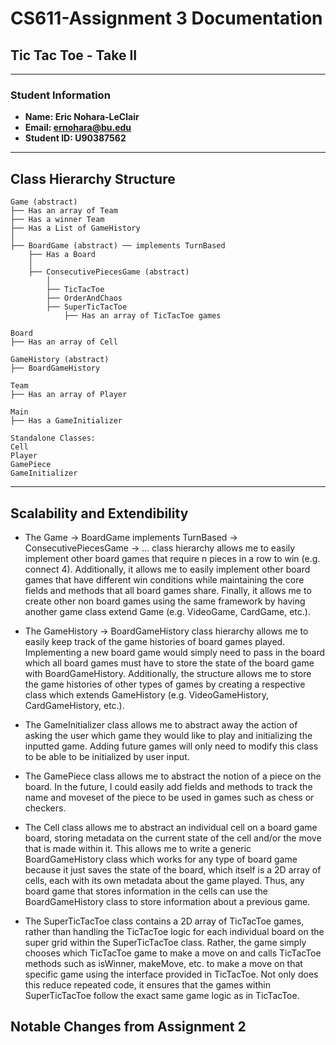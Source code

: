 # CS611-Assignment 3 Documentation

## Tic Tac Toe - Take II

---

### Student Information
- **Name: Eric Nohara-LeClair**  
- **Email: ernohara@bu.edu**  
- **Student ID: U90387562**  

---

## Class Hierarchy Structure

```
Game (abstract)
├── Has an array of Team
├── Has a winner Team
├── Has a List of GameHistory
│
├── BoardGame (abstract) ── implements TurnBased
    ├── Has a Board
    │
    ├── ConsecutivePiecesGame (abstract)
        │
        ├── TicTacToe
        ├── OrderAndChaos
        ├── SuperTicTacToe
            ├── Has an array of TicTacToe games

Board
├── Has an array of Cell

GameHistory (abstract)
├── BoardGameHistory

Team
├── Has an array of Player

Main
├── Has a GameInitializer

Standalone Classes:
Cell
Player
GamePiece
GameInitializer
```

---

## Scalability and Extendibility

- The Game -> BoardGame implements TurnBased -> ConsecutivePiecesGame -> ... class hierarchy allows me to easily implement other board games that require n pieces in a row to win (e.g. connect 4). Additionally, it allows me to easily implement other board games that have different win conditions while maintaining the core fields and methods that all board games share. Finally, it allows me to create other non board games using the same framework by having another game class extend Game (e.g. VideoGame, CardGame, etc.).

- The GameHistory -> BoardGameHistory class hierarchy allows me to easily keep track of the game histories of board games played. Implementing a new board game would simply need to pass in the board which all board games must have to store the state of the board game with BoardGameHistory. Additionally, the structure allows me to store the game histories of other types of games by creating a respective class which extends GameHistory (e.g. VideoGameHistory, CardGameHistory, etc.).

- The GameInitializer class allows me to abstract away the action of asking the user which game they would like to play and initializing the inputted game. Adding future games will only need to modify this class to be able to be initialized by user input.
- The GamePiece class allows me to abstract the notion of a piece on the board. In the future, I could easily add fields and methods to track the name and moveset of the piece to be used in games such as chess or checkers.

- The Cell class allows me to abstract an individual cell on a board game board, storing metadata on the current state of the cell and/or the move that is made within it. This allows me to write a generic BoardGameHistory class which works for any type of board game because it just saves the state of the board, which itself is a 2D array of cells, each with its own metadata about the game played. Thus, any board game that stores information in the cells can use the BoardGameHistory class to store information about a previous game.

- The SuperTicTacToe class contains a 2D array of TicTacToe games, rather than handling the TicTacToe logic for each individual board on the super grid within the SuperTicTacToe class. Rather, the game simply chooses which TicTacToe game to make a move on and calls TicTacToe methods such as isWinner, makeMove, etc. to make a move on that specific game using the interface provided in TicTacToe. Not only does this reduce repeated code, it ensures that the games within SuperTicTacToe follow the exact same game logic as in TicTacToe.

## Notable Changes from Assignment 2




